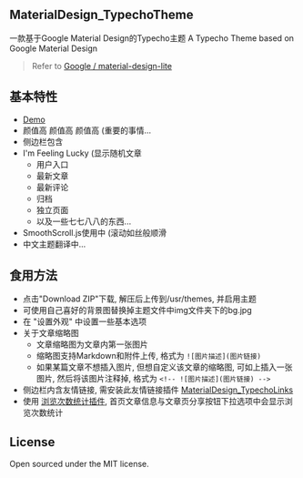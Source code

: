## MaterialDesign_TypechoTheme
一款基于Google Material Design的Typecho主题
A Typecho Theme based on Google Material Design
>Refer to [Google / material-design-lite](https://github.com/google/material-design-lite)

## 基本特性
- [Demo](https://blog.viosey.com)
- 颜值高 颜值高 颜值高 (重要的事情...
- 侧边栏包含
- I'm Feeling Lucky (显示随机文章
 	- 用户入口
	- 最新文章
	- 最新评论
	- 归档
	- 独立页面
	- 以及一些七七八八的东西...
- SmoothScroll.js使用中 (滚动如丝般顺滑
- 中文主题翻译中...


## 食用方法
- 点击"Download ZIP"下载, 解压后上传到/usr/themes, 并启用主题
- 可使用自己喜好的背景图替换掉主题文件中img文件夹下的bg.jpg
- 在 "设置外观" 中设置一些基本选项
- 关于文章缩略图
	- 文章缩略图为文章内第一张图片
	- 缩略图支持Markdown和附件上传, 格式为 ```![图片描述](图片链接)```
	- 如果某篇文章不想插入图片, 但想自定义该文章的缩略图, 可如上插入一张图片, 然后将该图片注释掉, 格式为 ```<!-- ![图片描述](图片链接) --> ```
- 侧边栏内含友情链接, 需安装此友情链接插件  [MaterialDesign_TypechoLinks](https://github.com/viosey/MaterialDesign_TypechoLinks) 
- 使用 [浏览次数统计插件](https://lets.us.to/usr/uploads/2015/01/874979024.zip), 首页文章信息与文章页分享按钮下拉选项中会显示浏览次数统计

## License
Open sourced under the MIT license.
